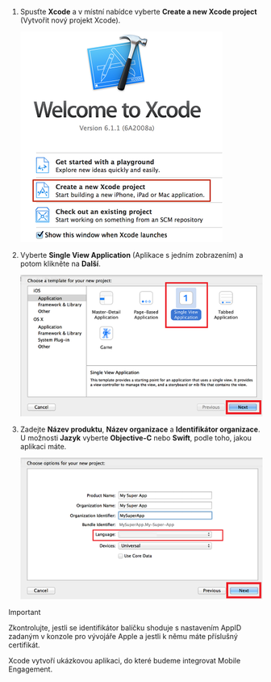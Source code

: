 1. Spusťte **Xcode** a v místní nabídce vyberte **Create a new Xcode project** (Vytvořit nový projekt Xcode).
   
    ![](./media/mobile-engagement-create-new-ios-app/xcode-new-project.png)
2. Vyberte **Single View Application** (Aplikace s jedním zobrazením) a potom klikněte na **Další**.
   
    ![](./media/mobile-engagement-create-new-ios-app/xcode-simple-view.png)
3. Zadejte **Název produktu**, **Název organizace** a **Identifikátor organizace**. U možnosti **Jazyk** vyberte **Objective-C** nebo **Swift**, podle toho, jakou aplikaci máte.
   
    ![](./media/mobile-engagement-create-new-ios-app/xcode-project-props.png)

> [!IMPORTANT]
> Zkontrolujte, jestli se identifikátor balíčku shoduje s nastavením AppID zadaným v konzole pro vývojáře Apple a jestli k němu máte příslušný certifikát. 
> 
> 

Xcode vytvoří ukázkovou aplikaci, do které budeme integrovat Mobile Engagement.



<!--HONumber=Nov16_HO2-->


